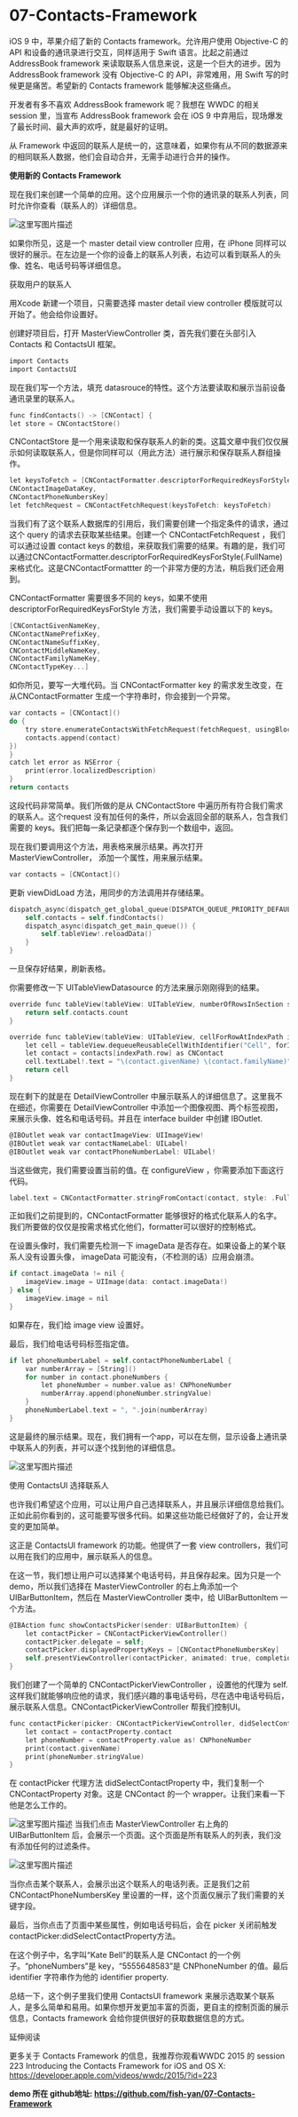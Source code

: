 # 07-Contacts-Framework
iOS 9 中，苹果介绍了新的 Contacts framework。允许用户使用 Objective-C 的 API 和设备的通讯录进行交互，同样适用于 Swift 语言。比起之前通过 AddressBook framework 来读取联系人信息来说，这是一个巨大的进步。因为 AddressBook framework 没有 Objective-C 的 API，非常难用，用 Swift 写的时候更是痛苦。希望新的 Contacts framework 能够解决这些痛点。

开发者有多不喜欢 AddressBook framework 呢？我想在 WWDC 的相关 session 里，当宣布 AddressBook framework 会在 iOS 9 中弃用后，现场爆发了最长时间、最大声的欢呼，就是最好的证明。

从 Framework 中返回的联系人是统一的，这意味着，如果你有从不同的数据源来的相同联系人数据，他们会自动合并，无需手动进行合并的操作。

**使用新的 Contacts Framework**

现在我们来创建一个简单的应用。这个应用展示一个你的通讯录的联系人列表，同时允许你查看（联系人的）详细信息。

![这里写图片描述](http://img.blog.csdn.net/20160203175241261)

如果你所见，这是一个 master detail view controller 应用，在 iPhone 同样可以很好的展示。在左边是一个你的设备上的联系人列表，右边可以看到联系人的头像、姓名、电话号码等详细信息。

获取用户的联系人

用Xcode 新建一个项目，只需要选择 master detail view controller 模版就可以开始了。他会给你设置好。

创建好项目后，打开 MasterViewController 类，首先我们要在头部引入 Contacts 和 ContactsUI 框架。
```objective-c
import Contacts
import ContactsUI
```

现在我们写一个方法，填充 datasrouce的特性。这个方法要读取和展示当前设备通讯录里的联系人。


```Objective-C
func findContacts() -> [CNContact] {
let store = CNContactStore()
```

CNContactStore 是一个用来读取和保存联系人的新的类。这篇文章中我们仅仅展示如何读取联系人，但是你同样可以（用此方法）进行展示和保存联系人群组操作。

```Objective-C
let keysToFetch = [CNContactFormatter.descriptorForRequiredKeysForStyle(.FullName),
CNContactImageDataKey,
CNContactPhoneNumbersKey]
let fetchRequest = CNContactFetchRequest(keysToFetch: keysToFetch)
```

当我们有了这个联系人数据库的引用后，我们需要创建一个指定条件的请求，通过这个 query 的请求去获取某些结果。创建一个 CNContactFetchRequest ，我们可以通过设置 contact keys 的数组，来获取我们需要的结果。有趣的是，我们可以通过CNContactFormatter.descriptorForRequiredKeysForStyle(.FullName) 来格式化。这是CNContactFormattter 的一个非常方便的方法，稍后我们还会用到。

CNContactFormatter 需要很多不同的 keys，如果不使用 descriptorForRequiredKeysForStyle 方法，我们需要手动设置以下的 keys。

```Objective-C
[CNContactGivenNameKey,
CNContactNamePrefixKey,
CNContactNameSuffixKey,
CNContactMiddleNameKey,
CNContactFamilyNameKey,
CNContactTypeKey...]
```

如你所见，要写一大堆代码。当 CNContactFormatter key 的需求发生改变，在从CNContactFormatter 生成一个字符串时，你会接到一个异常。

```Objective-C
var contacts = [CNContact]()
do {
    try store.enumerateContactsWithFetchRequest(fetchRequest, usingBlock: { (let contact, let stop) -> Void in
    contacts.append(contact)
})
}
catch let error as NSError {
    print(error.localizedDescription)
}
return contacts
```

这段代码非常简单。我们所做的是从 CNContactStore 中遍历所有符合我们需求的联系人。这个request 没有加任何的条件，所以会返回全部的联系人，包含我们需要的 keys。我们把每一条记录都逐个保存到一个数组中，返回。

现在我们要调用这个方法，用表格来展示结果。再次打开 MasterViewController， 添加一个属性，用来展示结果。

```Objective-C
var contacts = [CNContact]()
```

更新 viewDidLoad 方法，用同步的方法调用并存储结果。

```Objective-C
dispatch_async(dispatch_get_global_queue(DISPATCH_QUEUE_PRIORITY_DEFAULT, 0)) {
    self.contacts = self.findContacts()
    dispatch_async(dispatch_get_main_queue()) {
        self.tableView!.reloadData()
    }
}
```

一旦保存好结果，刷新表格。

你需要修改一下 UITableViewDatasource 的方法来展示刚刚得到的结果。

```Objective-C
override func tableView(tableView: UITableView, numberOfRowsInSection section: Int) -> Int {
    return self.contacts.count
}
```

```Objective-C
override func tableView(tableView: UITableView, cellForRowAtIndexPath indexPath: NSIndexPath) -> UITableViewCell {
    let cell = tableView.dequeueReusableCellWithIdentifier("Cell", forIndexPath: indexPath)
    let contact = contacts[indexPath.row] as CNContact
    cell.textLabel!.text = "\(contact.givenName) \(contact.familyName)"
    return cell
}
```

现在剩下的就是在 DetailViewController 中展示联系人的详细信息了。这里我不在细述，你需要在 DetailViewController 中添加一个图像视图、两个标签视图，来展示头像、姓名和电话号码。并且在 interface builder 中创建 IBOutlet.

```Objective-C
@IBOutlet weak var contactImageView: UIImageView!
@IBOutlet weak var contactNameLabel: UILabel!
@IBOutlet weak var contactPhoneNumberLabel: UILabel!
```

当这些做完，我们需要设置当前的值。在 configureView ，你需要添加下面这行代码。

```Objective-C
label.text = CNContactFormatter.stringFromContact(contact, style: .FullName)
```

正如我们之前提到的，CNContactFormatter 能够很好的格式化联系人的名字。我们所要做的仅仅是按需求格式化他们，formatter可以很好的控制格式。

在设置头像时，我们需要先检测一下 imageData 是否存在。如果设备上的某个联系人没有设置头像， imageData 可能没有，（不检测的话）应用会崩溃。

```Objective-C
if contact.imageData != nil {
    imageView.image = UIImage(data: contact.imageData!)
} else {
    imageView.image = nil
}
```

如果存在，我们给 image view 设置好。

最后，我们给电话号码标签指定值。

```Objective-C
if let phoneNumberLabel = self.contactPhoneNumberLabel {
    var numberArray = [String]()
    for number in contact.phoneNumbers {
        let phoneNumber = number.value as! CNPhoneNumber
        numberArray.append(phoneNumber.stringValue)
    }
    phoneNumberLabel.text = ", ".join(numberArray)
}
```

这是最终的展示结果。现在，我们拥有一个app，可以在左侧，显示设备上通讯录中联系人的列表，并可以逐个找到他的详细信息。

![这里写图片描述](http://img.blog.csdn.net/20160203175929973)

使用 ContactsUI 选择联系人

也许我们希望这个应用，可以让用户自己选择联系人，并且展示详细信息给我们。正如此前你看到的，这可能要写很多代码。如果这些功能已经做好了的，会让开发变的更加简单。

这正是 ContactsUI framework 的功能。他提供了一套 view controllers，我们可以用在我们的应用中，展示联系人的信息。

在这一节，我们想让用户可以选择某个电话号码，并且保存起来。因为只是一个 demo，所以我们选择在 MasterViewController 的右上角添加一个 UIBarButtonItem，然后在 MasterViewController 类中，给 UIBarButtonItem 一个方法。

```Objective-C
@IBAction func showContactsPicker(sender: UIBarButtonItem) {
    let contactPicker = CNContactPickerViewController()
    contactPicker.delegate = self;
    contactPicker.displayedPropertyKeys = [CNContactPhoneNumbersKey]
    self.presentViewController(contactPicker, animated: true, completion: nil)
}
```

我们创建了一个简单的 CNContactPickerViewController ，设置他的代理为 self.这样我们就能够响应他的请求，我们感兴趣的事电话号码，尽在选中电话号码后，展示联系人信息。CNContactPickerViewController 帮我们控制UI。

```Objective-C
func contactPicker(picker: CNContactPickerViewController, didSelectContactProperty contactProperty: CNContactProperty) {
    let contact = contactProperty.contact
    let phoneNumber = contactProperty.value as! CNPhoneNumber
    print(contact.givenName)
    print(phoneNumber.stringValue)
}
```

在 contactPicker 代理方法 didSelectContactProperty 中，我们复制一个CNContactProperty 对象。这是 CNContact 的一个 wrapper。让我们来看一下他是怎么工作的。

![这里写图片描述](http://img.blog.csdn.net/20160203175954701)
当我们点击 MasterViewController 右上角的 UIBarButtonItem 后，会展示一个页面。这个页面是所有联系人的列表，我们没有添加任何的过滤条件。

![这里写图片描述](http://img.blog.csdn.net/20160203180009990)

当你点击某个联系人，会展示出这个联系人的电话列表。正是我们之前CNContactPhoneNumbersKey 里设置的一样，这个页面仅展示了我们需要的关键字段。

最后，当你点击了页面中某些属性，例如电话号码后，会在 picker 关闭前触发 contactPicker:didSelectContactProperty方法。

在这个例子中，名字叫“Kate Bell”的联系人是 CNContact 的一个例子。“phoneNumbers”是 key，“5555648583”是 CNPhoneNumber 的值。最后 identifier 字符串作为他的 identifier property.

总结一下，这个例子里我们使用 ContactsUI framework 来展示选取某个联系人，是多么简单和易用。如果你想开发更加丰富的页面，更自主的控制页面的展示信息，Contacts framework 会给你提供很好的获取数据信息的方式。

延伸阅读

更多关于 Contacts Framework 的信息，我推荐你观看WWDC 2015 的 session 223 Introducing the Contacts Framework for iOS and OS X:
https://developer.apple.com/videos/wwdc/2015/?id=223 

**demo 所在 github地址:
https://github.com/fish-yan/07-Contacts-Framework**
